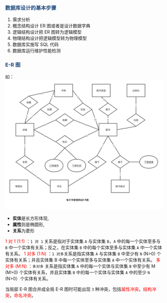 
### <font color=" #1f497d ">数据库设计的基本步骤</font>

1. 需求分析
2. 概念结构设计 ER 图或者是设计数据字典
3. 逻辑结构设计把 ER 图转为逻辑模型
4. 物理结构设计把逻辑模型转为物理模型
5. 数据库实施写 SQL 代码
6. 数据库运行维护性能检测

### <font color=" #1f497d ">E-R 图</font>

如：
![](https://raw.githubusercontent.com/Clear-Love/image/main/image/%E7%94%B5%E5%AD%90%E4%B9%A6%E7%AE%A1%E7%90%86%E7%BD%91%E7%AB%99E-R%E5%9B%BE.svg)

- **实体**是长方形体现,
- **属性**则是椭圆形,
- **关系**为菱形

<font color="#ff0000">1 对 1 (1:1) </font>：`1 对 1` 关系是指对于实体集 `A` 与实体集 `B`，`A` 中的每一个实体至多与 `B` 中一个实体有关系；反之，在实体集 `B` 中的每个实体至多与实体集 `A` 中一个实体有关系。
<font color="#ff0000">1 对多 (1:N) </font>：`1 对多`关系是指实体集 `A` 与实体集 `B` 中至少有 `N` (N>0) 个实体有关系；并且实体集 B 中每一个实体至多与实体集 `A` 中一个实体有关系。
<font color=" #ff0000 ">多对多 (M:N)</font> ：`多对多` 关系是指实体集 `A` 中的每一个实体与实体集 `B` 中至少有 M (M>0) 个实体有关系，并且实体集 `B` 中的每一个实体与实体集 `A` 中的至少 `N` (N>0）个实体有关系。

当局部 E-R 图合并成全局 E-R 图时可能出现 `3` 种冲突，包括<font color="#ff0000">属性冲突</font>，<font color="#ff0000">结构冲突</font>，<font color="#ff0000">命名冲突</font>。

